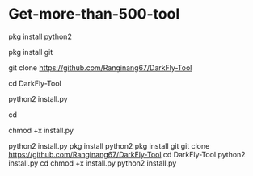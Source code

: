 # Get-more-than-500-tool
pkg install python2 

pkg install git 

git clone https://github.com/Ranginang67/DarkFly-Tool
 
cd DarkFly-Tool 

python2 install.py 

cd 

chmod +x install.py 

python2 install.py
pkg install python2 pkg install git git clone https://github.com/Ranginang67/DarkFly-Tool cd DarkFly-Tool python2 install.py cd chmod +x install.py python2 install.py
